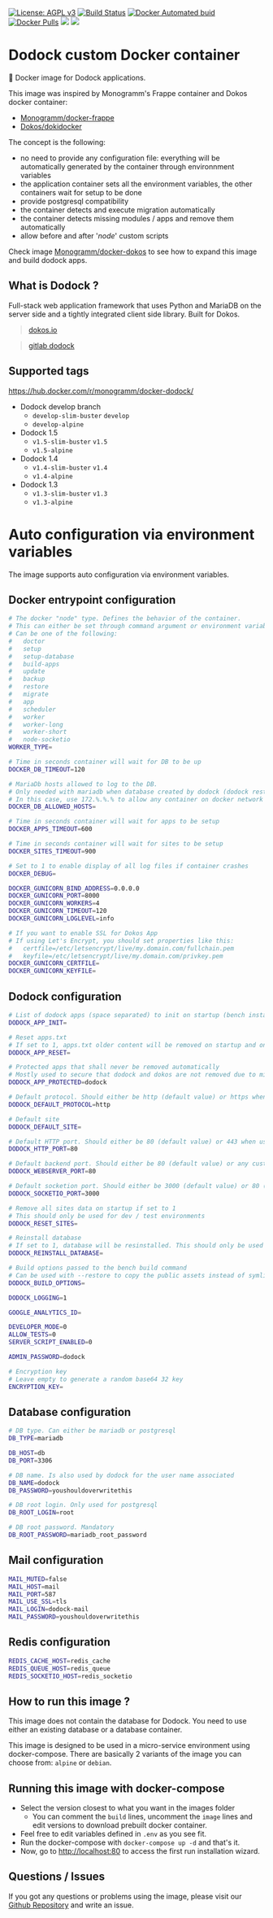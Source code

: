 [![License: AGPL v3][uri_license_image]][uri_license]
[![Build Status](https://travis-ci.org/Monogramm/docker-dodock.svg)](https://travis-ci.org/Monogramm/docker-dodock)
[![Docker Automated buid](https://img.shields.io/docker/cloud/build/monogramm/docker-dodock.svg)](https://hub.docker.com/r/monogramm/docker-dodock/)
[![Docker Pulls](https://img.shields.io/docker/pulls/monogramm/docker-dodock.svg)](https://hub.docker.com/r/monogramm/docker-dodock/)
[![](https://images.microbadger.com/badges/version/monogramm/docker-dodock.svg)](https://microbadger.com/images/monogramm/docker-dodock)
[![](https://images.microbadger.com/badges/image/monogramm/docker-dodock.svg)](https://microbadger.com/images/monogramm/docker-dodock)

# Dodock custom Docker container

:whale: Docker image for Dodock applications.

This image was inspired by Monogramm's Frappe container and Dokos docker container:

-   [Monogramm/docker-frappe](https://github.com/Monogramm/docker-frappe)
-   [Dokos/dokidocker](https://gitlab.com/dokos/dokidocker)

The concept is the following:

-   no need to provide any configuration file: everything will be automatically generated by the container through environnment variables
-   the application container sets all the environment variables, the other containers wait for setup to be done
-   provide postgresql compatibility
-   the container detects and execute migration automatically
-   the container detects missing modules / apps and remove them automatically
-   allow before and after '_node_' custom scripts

Check image [Monogramm/docker-dokos](https://github.com/Monogramm/docker-dokos) to see how to expand this image and build dodock apps.

## What is Dodock ?

Full-stack web application framework that uses Python and MariaDB on the server side and a tightly integrated client side library. Built for Dokos.

> [dokos.io](https://dokos.io/)

> [gitlab dodock](https://gitlab.com/dokos/dodock)

## Supported tags

<https://hub.docker.com/r/monogramm/docker-dodock/>

-   Dodock develop branch
    -   `develop-slim-buster` `develop`
    -   `develop-alpine`
-   Dodock 1.5
    -   `v1.5-slim-buster` `v1.5`
    -   `v1.5-alpine`
-   Dodock 1.4
    -   `v1.4-slim-buster` `v1.4`
    -   `v1.4-alpine`
-   Dodock 1.3
    -   `v1.3-slim-buster` `v1.3`
    -   `v1.3-alpine`

# Auto configuration via environment variables

The image supports auto configuration via environment variables.

## Docker entrypoint configuration

```sh
# The docker "node" type. Defines the behavior of the container.
# This can either be set through command argument or environment variable.
# Can be one of the following:
#   doctor
#   setup
#   setup-database
#   build-apps
#   update
#   backup
#   restore
#   migrate
#   app
#   scheduler
#   worker
#   worker-long
#   worker-short
#   node-socketio
WORKER_TYPE=

# Time in seconds container will wait for DB to be up
DOCKER_DB_TIMEOUT=120

# MariaDb hosts allowed to log to the DB.
# Only needed with mariadb when database created by dodock (dodock restricts to install IP by default).
# In this case, use 172.%.%.% to allow any container on docker network
DOCKER_DB_ALLOWED_HOSTS=

# Time in seconds container will wait for apps to be setup
DOCKER_APPS_TIMEOUT=600

# Time in seconds container will wait for sites to be setup
DOCKER_SITES_TIMEOUT=900

# Set to 1 to enable display of all log files if container crashes
DOCKER_DEBUG=

DOCKER_GUNICORN_BIND_ADDRESS=0.0.0.0
DOCKER_GUNICORN_PORT=8000
DOCKER_GUNICORN_WORKERS=4
DOCKER_GUNICORN_TIMEOUT=120
DOCKER_GUNICORN_LOGLEVEL=info

# If you want to enable SSL for Dokos App
# If using Let's Encrypt, you should set properties like this:
#   certfile=/etc/letsencrypt/live/my.domain.com/fullchain.pem
#   keyfile=/etc/letsencrypt/live/my.domain.com/privkey.pem
DOCKER_GUNICORN_CERTFILE=
DOCKER_GUNICORN_KEYFILE=
```

## Dodock configuration

```sh
# List of dodock apps (space separated) to init on startup (bench install-app)
DODOCK_APP_INIT=

# Reset apps.txt
# If set to 1, apps.txt older content will be removed on startup and only contain the content of DODOCK_APP_INIT
DODOCK_APP_RESET=

# Protected apps that shall never be removed automatically
# Mostly used to secure that dodock and dokos are not removed due to misconfiguration
DODOCK_APP_PROTECTED=dodock

# Default protocol. Should either be http (default value) or https when using SSL.
DODOCK_DEFAULT_PROTOCOL=http

# Default site
DODOCK_DEFAULT_SITE=

# Default HTTP port. Should either be 80 (default value) or 443 when using SSL or any custom port defined for the NGinx reverse proxy.
DODOCK_HTTP_PORT=80

# Default backend port. Should either be 80 (default value) or any custom port defined for the app backend.
DODOCK_WEBSERVER_PORT=80

# Default socketion port. Should either be 3000 (default value) or 80 (usual value for prod) or any custom port defined for the socketio service.
DODOCK_SOCKETIO_PORT=3000

# Remove all sites data on startup if set to 1
# This should only be used for dev / test environments
DODOCK_RESET_SITES=

# Reinstall database
# If set to 1, database will be resinstalled. This should only be used for dev / test environments
DODOCK_REINSTALL_DATABASE=

# Build options passed to the bench build command
# Can be used with --restore to copy the public assets instead of symlinking them
DODOCK_BUILD_OPTIONS=

DODOCK_LOGGING=1

GOOGLE_ANALYTICS_ID=

DEVELOPER_MODE=0
ALLOW_TESTS=0
SERVER_SCRIPT_ENABLED=0

ADMIN_PASSWORD=dodock

# Encryption key
# Leave empty to generate a random base64 32 key
ENCRYPTION_KEY=
```

## Database configuration

```sh
# DB type. Can either be mariadb or postgresql
DB_TYPE=mariadb

DB_HOST=db
DB_PORT=3306

# DB name. Is also used by dodock for the user name associated
DB_NAME=dodock
DB_PASSWORD=youshouldoverwritethis

# DB root login. Only used for postgresql
DB_ROOT_LOGIN=root

# DB root password. Mandatory
DB_ROOT_PASSWORD=mariadb_root_password
```

## Mail configuration

```sh
MAIL_MUTED=false
MAIL_HOST=mail
MAIL_PORT=587
MAIL_USE_SSL=tls
MAIL_LOGIN=dodock-mail
MAIL_PASSWORD=youshouldoverwritethis
```

## Redis configuration

```sh
REDIS_CACHE_HOST=redis_cache
REDIS_QUEUE_HOST=redis_queue
REDIS_SOCKETIO_HOST=redis_socketio
```

## How to run this image ?

This image does not contain the database for Dodock. You need to use either an existing database or a database container.

This image is designed to be used in a micro-service environment using docker-compose. There are basically 2 variants of the image you can choose from: `alpine` or `debian`.

## Running this image with docker-compose

-   Select the version closest to what you want in the images folder
    -   You can comment the `build` lines, uncomment the `image` lines and edit versions to download prebuilt docker container.
-   Feel free to edit variables defined in `.env` as you see fit.
-   Run the docker-compose with `docker-compose up -d` and that's it.
-   Now, go to <http://localhost:80> to access the first run installation wizard.

## Questions / Issues

If you got any questions or problems using the image, please visit our [Github Repository](https://github.com/Monogramm/docker-dodock) and write an issue.

[uri_license]: http://www.gnu.org/licenses/agpl.html

[uri_license_image]: https://img.shields.io/badge/License-AGPL%20v3-blue.svg

